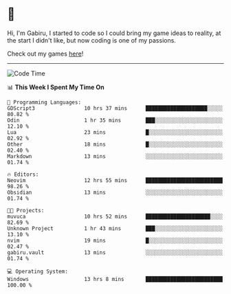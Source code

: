 # 🐀

Hi, I'm Gabiru, I started to code so I could bring my game ideas to reality, at the start I didn't like, but now coding is one of my passions.

Check out my games [here](https://gabiru.art/projetos/)!

---

<!--START_SECTION:waka-->
![Code Time](http://img.shields.io/badge/Code%20Time-508%20hrs%2022%20mins-blue)

📊 **This Week I Spent My Time On** 

```text
💬 Programming Languages: 
GDScript3                10 hrs 37 mins      ████████████████████░░░░░   80.82 % 
Odin                     1 hr 35 mins        ███░░░░░░░░░░░░░░░░░░░░░░   12.10 % 
Lua                      23 mins             █░░░░░░░░░░░░░░░░░░░░░░░░   02.92 % 
Other                    18 mins             █░░░░░░░░░░░░░░░░░░░░░░░░   02.40 % 
Markdown                 13 mins             ░░░░░░░░░░░░░░░░░░░░░░░░░   01.74 % 

🔥 Editors: 
Neovim                   12 hrs 55 mins      █████████████████████████   98.26 % 
Obsidian                 13 mins             ░░░░░░░░░░░░░░░░░░░░░░░░░   01.74 % 

🐱‍💻 Projects: 
muvuca                   10 hrs 52 mins      █████████████████████░░░░   82.69 % 
Unknown Project          1 hr 43 mins        ███░░░░░░░░░░░░░░░░░░░░░░   13.10 % 
nvim                     19 mins             █░░░░░░░░░░░░░░░░░░░░░░░░   02.47 % 
gabiru.vault             13 mins             ░░░░░░░░░░░░░░░░░░░░░░░░░   01.74 % 

💻 Operating System: 
Windows                  13 hrs 8 mins       █████████████████████████   100.00 % 
```


<!--END_SECTION:waka-->

